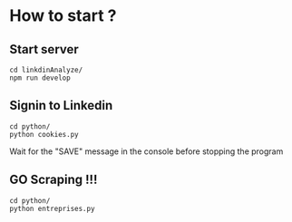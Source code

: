 # How to start ?


## Start server

```
cd linkdinAnalyze/
npm run develop
```

## Signin to Linkedin
```
cd python/
python cookies.py
```
Wait for the "SAVE" message in the console before stopping the program

## GO Scraping !!!
```
cd python/
python entreprises.py
```
